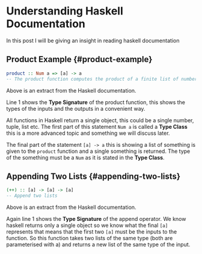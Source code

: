 # Understanding Haskell Documentation


In this post I will be giving an insight in reading haskell documentation


## Product Example {#product-example}

```haskell
product :: Num a => [a] -> a
-- The product function computes the product of a finite list of numbers.
```

Above is an extract from the Haskell documentation.

Line 1 shows the ****Type Signature**** of the product function, this shows the types of the inputs and the outputs in a convenient way.

All functions in Haskell return a single object, this could be a single number, tuple, list etc. The first part of this statement `Num a` is called a ****Type Class**** this is a more advanced topic and something we will discuss later.

The final part of the statement `[a] -> a` this  is showing a list of something is given to the `product` function and a single something is returned. The type of the something must be a `Num` as it is stated in the ****Type Class****.


## Appending Two Lists {#appending-two-lists}

```haskell
(++) :: [a] -> [a] -> [a]
-- Append two lists
```

Above is an extract from the Haskell documentation.

Again line 1 shows the ****Type Signature**** of the append operator. We know haskell returns only a single object so we know what the final `[a]` represents that means that the first two `[a]` must be the inputs to the function. So this function takes two lists of the same type (both are parameterised with a) and  returns a new list  of the same type of the input.

